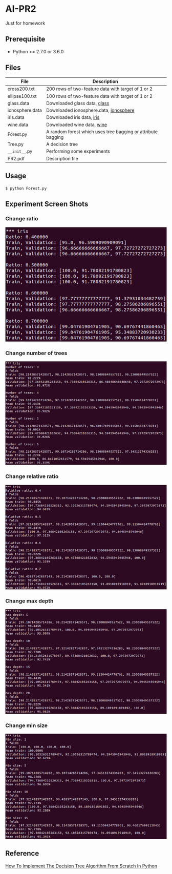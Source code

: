 # AI-PR2
Just for homework



## Prerequisite
* Python >= 2.7.0 or 3.6.0



## Files
| File | Description |
| --- | --- |
| cross200.txt | 200 rows of two-feature data with target of 1 or 2 |
| ellipse100.txt | 100 rows of two-feature data with target of 1 or 2 |
| glass.data | Downloaded glass data, [glass](https://archive.ics.uci.edu/ml/datasets/glass+identification) |
| ionosphere.data | Downloaded ionosphere.data, [ionosphere](https://archive.ics.uci.edu/ml/datasets/ionosphere) |
| iris.data | Downloaded iris data, [iris](https://archive.ics.uci.edu/ml/datasets/Iris) |
| wine.data | Downloaded wine data, [wine](https://archive.ics.uci.edu/ml/datasets/Wine) |
| Forest.py | A random forest which uses tree bagging or attribute bagging |
| Tree.py | A decision tree |
| `__init__`.py | Performing some experiments |
| PR2.pdf | Description file |



## Usage
```
$ python Forest.py
```



## Experiment Screen Shots

### Change ratio
![image of changing ratio](https://github.com/steven112163/Artificial-Intelligence/blob/master/AI-PR2/experiment%20screen%20shots/03%20iris%20ratio.png)

### Change number of trees
![image of changing number of trees](https://github.com/steven112163/Artificial-Intelligence/blob/master/AI-PR2/experiment%20screen%20shots/09%20iris%20numTree.png)

### Change relative ratio
![image of changing relative ratio](https://github.com/steven112163/Artificial-Intelligence/blob/master/AI-PR2/experiment%20screen%20shots/13%20iris%20relativeRatio.png)

### Change max depth
![image of changing max depth](https://github.com/steven112163/Artificial-Intelligence/blob/master/AI-PR2/experiment%20screen%20shots/19%20iris%20maxDepth.png)

### Change min size
![image of changing min size](https://github.com/steven112163/Artificial-Intelligence/blob/master/AI-PR2/experiment%20screen%20shots/25%20iris%20minSize.png)



## Reference
[How To Implement The Decision Tree Algorithm From Scratch In Python](https://machinelearningmastery.com/implement-decision-tree-algorithm-scratch-python/)
